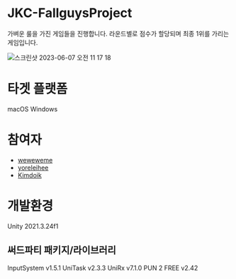 # JKC-FallguysProject

가벼운 룰을 가진 게임들을 진행합니다. 라운드별로 점수가 할당되며 최종 1위를 가리는 게임입니다.

![스크린샷 2023-06-07 오전 11 17 18](https://github.com/KIA-PROGRAMMING-38/JKC-FallguysProject/assets/120005202/55a79919-d39a-40a1-a1ce-96456683d56c)

# 타겟 플랫폼
macOS Windows

# 참여자
- [weweweme](https://github.com/weweweme)
- [yoreleihee](https://github.com/yoreleihee)
- [Kimdoik](https://github.com/SuperSoldier28)

# 개발환경
Unity 2021.3.24f1

## 써드파티 패키지/라이브러리
InputSystem v1.5.1
UniTask v2.3.3
UniRx v7.1.0
PUN 2 FREE v2.42



